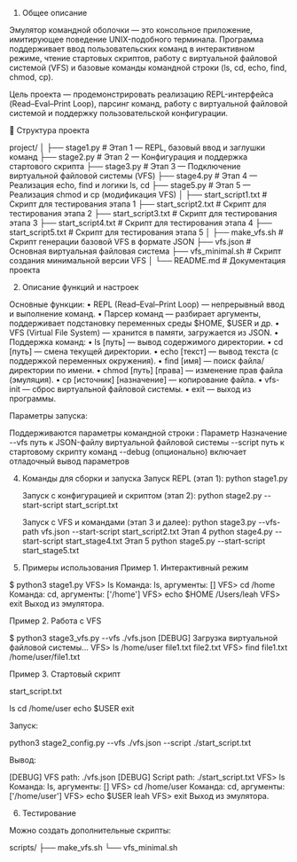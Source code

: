 1. Общее описание

Эмулятор командной оболочки — это консольное приложение, имитирующее поведение UNIX-подобного терминала.
Программа поддерживает ввод пользовательских команд в интерактивном режиме, чтение стартовых скриптов, работу с виртуальной файловой системой (VFS) и базовые команды командной строки (ls, cd, echo, find, chmod, cp).

Цель проекта — продемонстрировать реализацию REPL-интерфейса (Read–Eval–Print Loop), парсинг команд, работу с виртуальной файловой системой и поддержку пользовательской конфигурации.

📁 Структура проекта

project/
│
├── stage1.py              # Этап 1 — REPL, базовый ввод и заглушки команд
├── stage2.py              # Этап 2 — Конфигурация и поддержка стартового скрипта
├── stage3.py              # Этап 3 — Подключение виртуальной файловой системы (VFS)
├── stage4.py              # Этап 4 — Реализация echo, find и логики ls, cd
├── stage5.py              # Этап 5 — Реализация chmod и cp (модификация VFS)
│
├── start_script1.txt      # Скрипт для тестирования этапа 1
├── start_script2.txt      # Скрипт для тестирования этапа 2
├── start_script3.txt      # Скрипт для тестирования этапа 3
├── start_script4.txt      # Скрипт для тестирования этапа 4
├── start_script5.txt      # Скрипт для тестирования этапа 5
│
├── make_vfs.sh            # Скрипт генерации базовой VFS в формате JSON
├── vfs.json               # Основная виртуальная файловая система
├── vfs_minimal.sh         # Скрипт создания минимальной версии VFS
│
└── README.md              # Документация проекта

2. Описание функций и настроек

Основные функции:
 • REPL (Read–Eval–Print Loop) — непрерывный ввод и выполнение команд.
 • Парсер команд — разбирает аргументы, поддерживает подстановку переменных среды $HOME, $USER и др.
 • VFS (Virtual File System) — хранится в памяти, загружается из JSON.
 • Поддержка команд:
 • ls [путь] — вывод содержимого директории.
 • cd [путь] — смена текущей директории.
 • echo [текст] — вывод текста (с поддержкой переменных окружения).
 • find [имя] — поиск файла/директории по имени.
 • chmod [путь] [права] — изменение прав файла (эмуляция).
 • cp [источник] [назначение] — копирование файла.
 • vfs-init — сброс виртуальной файловой системы.
 • exit — выход из программы.

 Параметры запуска:

Поддерживаются параметры командной строки :
Параметр Назначение
--vfs путь к JSON-файлу виртуальной файловой системы
--script путь к стартовому скрипту команд
--debug (опционально) включает отладочный вывод параметров

4. Команды для сборки и запуска
   Запуск REPL (этап 1):
   python stage1.py
   
   Запуск с конфигурацией и скриптом (этап 2): 
   python stage2.py --start-script start_script.txt
   
   Запуск с VFS и командами (этап 3 и далее):
   python stage3.py --vfs-path vfs.json --start-script start_script2.txt
   Этап 4
   python stage4.py --start-script start_stage4.txt
   Этап 5
   python stage5.py --start-script start_stage5.txt

5. Примеры использования
Пример 1. Интерактивный режим

$ python3 stage1.py
VFS> ls
Команда: ls, аргументы: []
VFS> cd /home
Команда: cd, аргументы: ['/home']
VFS> echo $HOME
/Users/leah
VFS> exit
Выход из эмулятора.

Пример 2. Работа с VFS

$ python3 stage3_vfs.py --vfs ./vfs.json
[DEBUG] Загрузка виртуальной файловой системы...
VFS> ls /home/user
file1.txt
file2.txt
VFS> find file1.txt
/home/user/file1.txt

Пример 3. Стартовый скрипт

start_script.txt

ls
cd /home/user
echo $USER
exit

Запуск:

python3 stage2_config.py --vfs ./vfs.json --script ./start_script.txt

Вывод:

[DEBUG] VFS path: ./vfs.json
[DEBUG] Script path: ./start_script.txt
VFS> ls
Команда: ls, аргументы: []
VFS> cd /home/user
Команда: cd, аргументы: ['/home/user']
VFS> echo $USER
leah
VFS> exit
Выход из эмулятора.

6. Тестирование

Можно создать дополнительные скрипты:

scripts/
├── make_vfs.sh
└── vfs_minimal.sh
